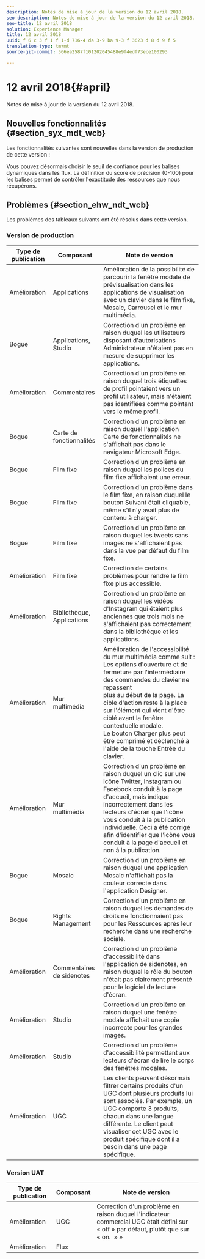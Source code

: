 ```yaml
---
description: Notes de mise à jour de la version du 12 avril 2018.
seo-description: Notes de mise à jour de la version du 12 avril 2018.
seo-title: 12 avril 2018
solution: Experience Manager
title: 12 avril 2018
uuid: f 6 c 3 f 1 f 1-d 716-4 da 3-9 ba 9-3 f 3623 d 8 d 9 f 5
translation-type: tm+mt
source-git-commit: 566ea2587f101202045488e9f4edf73ece100293

---
```



# 12 avril 2018{#april}

Notes de mise à jour de la version du 12 avril 2018.

## Nouvelles fonctionnalités {#section_syx_mdt_wcb}

Les fonctionnalités suivantes sont nouvelles dans la version de production de cette version :

Vous pouvez désormais choisir le seuil de confiance pour les balises dynamiques dans les flux. La définition du score de précision (0-100) pour les balises permet de contrôler l'exactitude des ressources que nous récupérons.

## Problèmes {#section_ehw_ndt_wcb}

Les problèmes des tableaux suivants ont été résolus dans cette version.

### Version de production

| Type de publication | Composant | Note de version |
|--- |--- |--- |
| Amélioration | Applications | Amélioration de la possibilité de parcourir la fenêtre modale de prévisualisation dans les applications de visualisation avec un clavier dans le film fixe, Mosaic, Carrousel et le mur multimédia. |
| Bogue | Applications, Studio | Correction d'un problème en raison duquel les utilisateurs disposant d'autorisations Administrateur n'étaient pas en mesure de supprimer les applications. |
| Amélioration | Commentaires | Correction d'un problème en raison duquel trois étiquettes de profil pointaient vers un profil utilisateur, mais n'étaient pas identifiées comme pointant vers le même profil. |
| Bogue | Carte de fonctionnalités | Correction d'un problème en raison duquel l'application Carte de fonctionnalités ne s'affichait pas dans le navigateur Microsoft Edge. |
| Bogue | Film fixe | Correction d'un problème en raison duquel les polices du film fixe affichaient une erreur. |
| Bogue | Film fixe | Correction d'un problème dans le film fixe, en raison duquel le bouton Suivant était cliquable, même s'il n'y avait plus de contenu à charger. |
| Bogue | Film fixe | Correction d'un problème en raison duquel les tweets sans images ne s'affichaient pas dans la vue par défaut du film fixe. |
| Amélioration | Film fixe | Correction de certains problèmes pour rendre le film fixe plus accessible. |
| Amélioration | Bibliothèque, Applications | Correction d'un problème en raison duquel les vidéos d'Instagram qui étaient plus anciennes que trois mois ne s'affichaient pas correctement dans la bibliothèque et les applications. |
| Amélioration | Mur multimédia | Amélioration de l'accessibilité du mur multimédia comme suit : <br>Les options d'ouverture et de fermeture par l'intermédiaire des commandes du clavier ne repassent<br>plus au début de la page. La cible d'action reste à la place sur l'élément qui vient d'être ciblé avant la fenêtre contextuelle modale. <br>Le bouton Charger plus peut être comprimé et déclenché à l'aide de la touche Entrée du clavier. |
| Amélioration | Mur multimédia | Correction d'un problème en raison duquel un clic sur une icône Twitter, Instagram ou Facebook conduit à la page d'accueil, mais indique incorrectement dans les lecteurs d'écran que l'icône vous conduit à la publication individuelle. Ceci a été corrigé afin d'identifier que l'icône vous conduit à la page d'accueil et non à la publication. |
| Bogue | Mosaic | Correction d'un problème en raison duquel une application Mosaic n'affichait pas la couleur correcte dans l'application Designer. |
| Bogue | Rights Management | Correction d'un problème en raison duquel les demandes de droits ne fonctionnaient pas pour les Ressources après leur recherche dans une recherche sociale. |
| Amélioration | Commentaires de sidenotes | Correction d'un problème d'accessibilité dans l'application de sidenotes, en raison duquel le rôle du bouton n'était pas clairement présenté pour le logiciel de lecture d'écran. |
| Amélioration | Studio | Correction d'un problème en raison duquel une fenêtre modale affichait une copie incorrecte pour les grandes images. |
| Amélioration | Studio | Correction d'un problème d'accessibilité permettant aux lecteurs d'écran de lire le corps des fenêtres modales. |
| Amélioration | UGC | Les clients peuvent désormais filtrer certains produits d'un UGC dont plusieurs produits lui sont associés. Par exemple, un UGC comporte 3 produits, chacun dans une langue différente. Le client peut visualiser cet UGC avec le produit spécifique dont il a besoin dans une page spécifique. |




### Version UAT

| **Type de publication** | **Composant** | **Note de version** |
|---|---|---|
| Amélioration | UGC | Correction d'un problème en raison duquel l'indicateur commercial UGC était défini sur « off » par défaut, plutôt que sur « on.  » » |
| Amélioration | Flux |  |

